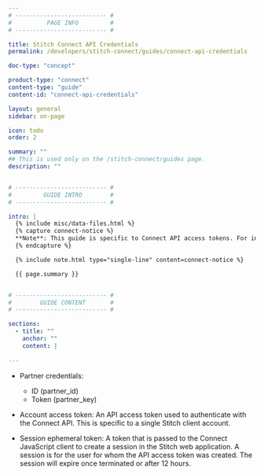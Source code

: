 ```yaml
---
# -------------------------- #
#          PAGE INFO         #
# -------------------------- #

title: Stitch Connect API Credentials
permalink: /developers/stitch-connect/guides/connect-api-credentials

doc-type: "concept"

product-type: "connect"
content-type: "guide"
content-id: "connect-api-credentials"

layout: general
sidebar: on-page

icon: todo
order: 2

summary: ""
## This is used only on the /stitch-connect/guides page.
description: ""


# -------------------------- #
#         GUIDE INTRO        #
# -------------------------- #

intro: |
  {% include misc/data-files.html %}
  {% capture connect-notice %}
  **Note**: This guide is specific to Connect API access tokens. For info about Stitch Import API credentials, refer to the [Import API documentation]({{ link.import-api.guides.access-tokens | prepend: site.baseurl }}).
  {% endcapture %}

  {% include note.html type="single-line" content=connect-notice %}

  {{ page.summary }}


# -------------------------- #
#        GUIDE CONTENT       #
# -------------------------- #

sections:
  - title: ""
    anchor: ""
    content: |
      
---
```


- Partner credentials:
  + ID (partner_id)
  + Token (partner_key)

- Account access token: An API access token used to authenticate with the Connect API. This is specific to a single Stitch client account.

- Session ephemeral token: A token that is passed to the Connect JavaScript client to create a session in the Stitch web application. A session is for the user for whom the API access token was created. The session will expire once terminated or after 12 hours. 
